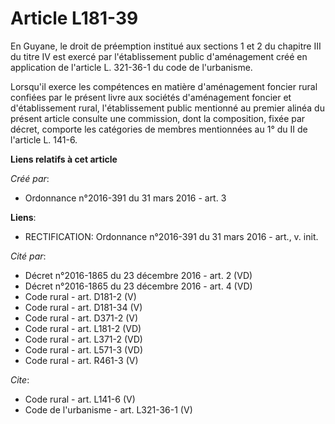 # Article L181-39

En Guyane, le droit de préemption institué aux sections 1 et 2 du chapitre III du titre IV est exercé par l'établissement
public d'aménagement créé en application de l'article L. 321-36-1 du code de l'urbanisme. 

Lorsqu'il exerce les compétences en matière d'aménagement foncier rural confiées par le présent livre aux sociétés
d'aménagement foncier et d'établissement rural, l'établissement public mentionné au premier alinéa du présent article
consulte une commission, dont la composition, fixée par décret, comporte les catégories de membres mentionnées au 1° du II de
l'article L. 141-6.

**Liens relatifs à cet article**

_Créé par_:

  - Ordonnance n°2016-391 du 31 mars 2016 - art. 3

**Liens**:

  - RECTIFICATION: Ordonnance n°2016-391 du 31 mars 2016 - art., v. init.

_Cité par_:

  - Décret n°2016-1865 du 23 décembre 2016 - art. 2 (VD)
  - Décret n°2016-1865 du 23 décembre 2016 - art. 4 (VD)
  - Code rural - art. D181-2 (V)
  - Code rural - art. D181-34 (V)
  - Code rural - art. D371-2 (V)
  - Code rural - art. L181-2 (VD)
  - Code rural - art. L371-2 (VD)
  - Code rural - art. L571-3 (VD)
  - Code rural - art. R461-3 (V)

_Cite_:

  - Code rural - art. L141-6 (V)
  - Code de l'urbanisme - art. L321-36-1 (V)

